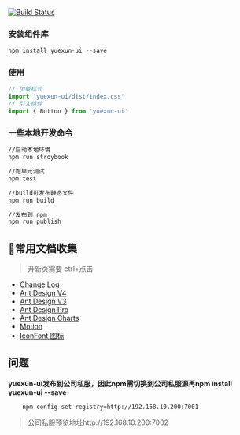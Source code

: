 


[![Build Status](https://www.travis-ci.com/lizj-core/yxui.svg?branch=master)](https://github.com/lizj-core/yxui)



### 安装组件库

~~~javascript
npm install yuexun-ui --save
~~~

### 使用

~~~javascript
// 加载样式
import 'yuexun-ui/dist/index.css'
// 引入组件
import { Button } from 'yuexun-ui'
~~~

### 一些本地开发命令

~~~bash
//启动本地环境
npm run stroybook

//跑单元测试
npm test

//build可发布静态文件
npm run build

//发布到 npm
npm run publish
~~~

## 🔗常用文档收集
> 开新页需要 ctrl+点击

- [Change Log](CHANGELOG.md)
- [Ant Design V4](https://ant.design/docs/react/introduce-cn)
- [Ant Design V3](https://3x.ant.design/docs/react/introduce-cn)
- [Ant Design Pro](http://pro.ant.design/)
- [Ant Design Charts](https://charts.ant.design)
- [Motion](https://motion.ant.design)
- [IconFont 图标](https://www.iconfont.cn/)

## 问题
**yuexun-ui发布到公司私服，因此npm需切换到公司私服源再npm install yuexun-ui --save**

~~~core
    npm config set registry=http://192.168.10.200:7001
~~~

> 公司私服预览地址http://192.168.10.200:7002